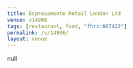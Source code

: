 ```yaml
---
title: Espresamente Retail London Ltd
venue: v14906
tags: [restaurant, food, "fhrs:667422"]
permalink: /v/14906/
layout: venue
---
```

null